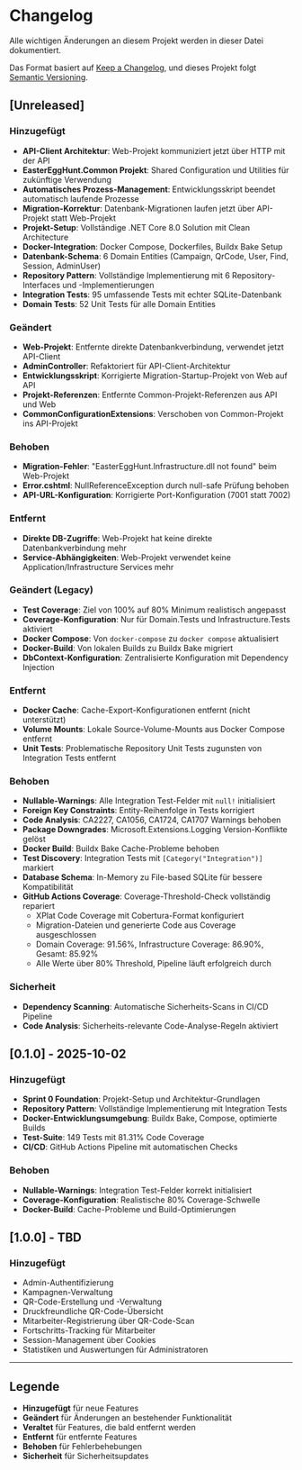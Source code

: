 # Changelog

Alle wichtigen Änderungen an diesem Projekt werden in dieser Datei dokumentiert.

Das Format basiert auf [Keep a Changelog](https://keepachangelog.com/de/1.0.0/),
und dieses Projekt folgt [Semantic Versioning](https://semver.org/lang/de/).

## [Unreleased]

### Hinzugefügt
- **API-Client Architektur**: Web-Projekt kommuniziert jetzt über HTTP mit der API
- **EasterEggHunt.Common Projekt**: Shared Configuration und Utilities für zukünftige Verwendung
- **Automatisches Prozess-Management**: Entwicklungsskript beendet automatisch laufende Prozesse
- **Migration-Korrektur**: Datenbank-Migrationen laufen jetzt über API-Projekt statt Web-Projekt
- **Projekt-Setup**: Vollständige .NET Core 8.0 Solution mit Clean Architecture
- **Docker-Integration**: Docker Compose, Dockerfiles, Buildx Bake Setup
- **Datenbank-Schema**: 6 Domain Entities (Campaign, QrCode, User, Find, Session, AdminUser)
- **Repository Pattern**: Vollständige Implementierung mit 6 Repository-Interfaces und -Implementierungen
- **Integration Tests**: 95 umfassende Tests mit echter SQLite-Datenbank
- **Domain Tests**: 52 Unit Tests für alle Domain Entities

### Geändert
- **Web-Projekt**: Entfernte direkte Datenbankverbindung, verwendet jetzt API-Client
- **AdminController**: Refaktoriert für API-Client-Architektur
- **Entwicklungsskript**: Korrigierte Migration-Startup-Projekt von Web auf API
- **Projekt-Referenzen**: Entfernte Common-Projekt-Referenzen aus API und Web
- **CommonConfigurationExtensions**: Verschoben von Common-Projekt ins API-Projekt

### Behoben
- **Migration-Fehler**: "EasterEggHunt.Infrastructure.dll not found" beim Web-Projekt
- **Error.cshtml**: NullReferenceException durch null-safe Prüfung behoben
- **API-URL-Konfiguration**: Korrigierte Port-Konfiguration (7001 statt 7002)

### Entfernt
- **Direkte DB-Zugriffe**: Web-Projekt hat keine direkte Datenbankverbindung mehr
- **Service-Abhängigkeiten**: Web-Projekt verwendet keine Application/Infrastructure Services mehr

### Geändert (Legacy)
- **Test Coverage**: Ziel von 100% auf 80% Minimum realistisch angepasst
- **Coverage-Konfiguration**: Nur für Domain.Tests und Infrastructure.Tests aktiviert
- **Docker Compose**: Von `docker-compose` zu `docker compose` aktualisiert
- **Docker-Build**: Von lokalen Builds zu Buildx Bake migriert
- **DbContext-Konfiguration**: Zentralisierte Konfiguration mit Dependency Injection

### Entfernt
- **Docker Cache**: Cache-Export-Konfigurationen entfernt (nicht unterstützt)
- **Volume Mounts**: Lokale Source-Volume-Mounts aus Docker Compose entfernt
- **Unit Tests**: Problematische Repository Unit Tests zugunsten von Integration Tests entfernt

### Behoben
- **Nullable-Warnings**: Alle Integration Test-Felder mit `null!` initialisiert
- **Foreign Key Constraints**: Entity-Reihenfolge in Tests korrigiert
- **Code Analysis**: CA2227, CA1056, CA1724, CA1707 Warnings behoben
- **Package Downgrades**: Microsoft.Extensions.Logging Version-Konflikte gelöst
- **Docker Build**: Buildx Bake Cache-Probleme behoben
- **Test Discovery**: Integration Tests mit `[Category("Integration")]` markiert
- **Database Schema**: In-Memory zu File-based SQLite für bessere Kompatibilität
- **GitHub Actions Coverage**: Coverage-Threshold-Check vollständig repariert
  - XPlat Code Coverage mit Cobertura-Format konfiguriert
  - Migration-Dateien und generierte Code aus Coverage ausgeschlossen
  - Domain Coverage: 91.56%, Infrastructure Coverage: 86.90%, Gesamt: 85.92%
  - Alle Werte über 80% Threshold, Pipeline läuft erfolgreich durch

### Sicherheit
- **Dependency Scanning**: Automatische Sicherheits-Scans in CI/CD Pipeline
- **Code Analysis**: Sicherheits-relevante Code-Analyse-Regeln aktiviert

## [0.1.0] - 2025-10-02

### Hinzugefügt
- **Sprint 0 Foundation**: Projekt-Setup und Architektur-Grundlagen
- **Repository Pattern**: Vollständige Implementierung mit Integration Tests
- **Docker-Entwicklungsumgebung**: Buildx Bake, Compose, optimierte Builds
- **Test-Suite**: 149 Tests mit 81.31% Code Coverage
- **CI/CD**: GitHub Actions Pipeline mit automatischen Checks

### Behoben
- **Nullable-Warnings**: Integration Test-Felder korrekt initialisiert
- **Coverage-Konfiguration**: Realistische 80% Coverage-Schwelle
- **Docker-Build**: Cache-Probleme und Build-Optimierungen

## [1.0.0] - TBD

### Hinzugefügt
- Admin-Authentifizierung
- Kampagnen-Verwaltung
- QR-Code-Erstellung und -Verwaltung
- Druckfreundliche QR-Code-Übersicht
- Mitarbeiter-Registrierung über QR-Code-Scan
- Fortschritts-Tracking für Mitarbeiter
- Session-Management über Cookies
- Statistiken und Auswertungen für Administratoren

---

## Legende

- **Hinzugefügt** für neue Features
- **Geändert** für Änderungen an bestehender Funktionalität
- **Veraltet** für Features, die bald entfernt werden
- **Entfernt** für entfernte Features
- **Behoben** für Fehlerbehebungen
- **Sicherheit** für Sicherheitsupdates
